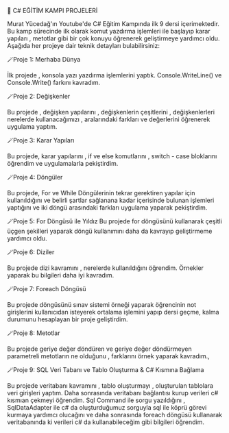 💫  C# EĞİTİM KAMPI PROJELERİ  

Murat Yücedağ'ın Youtube'de C# Eğitim Kampında ilk 9 dersi  içerimektedir. Bu kamp sürecinde ilk olarak komut yazdırma işlemleri ile başlayıp karar yapıları , metotlar gibi 
bir çok konuyu öğrenerek geliştirmeye yardımcı oldu. Aşağıda her projeye dair teknik detayları bulabilirsiniz:

🪄Proje 1: Merhaba Dünya

İlk projede , konsola yazı yazdırma işlemlerini yaptık. Console.WriteLine() ve Console.Write() farkını kavradım.

🪄Proje 2: Değişkenler

Bu projede , değişken yapılarını , değişkenlerin çeşitlerini , değişkenlerleri nerelerde kullanacağımızı , aralarındaki farkları ve değerlerini  öğrenerek uygulama yaptım.

🪄Proje 3: Karar Yapıları

Bu projede, karar yapılarını , if ve else komutlarını , switch - case bloklarını öğrendim ve uygulamalarla pekiştirdim.

🪄Proje 4: Döngüler

Bu projede, For ve While Döngülerinin tekrar gerektiren yapılar için kullanıldığını ve belirli şartlar sağlanana kadar içerisinde bulunan işlemleri yaptığını ve iki döngü 
arasındaki farkları uygulama yaparak pekiştirdim.

🪄Proje 5: For Döngüsü ile Yıldız
Bu projede for döngüsünü kullanarak çeşitli üçgen şekilleri yaparak döngü kullanımını daha da kavrayıp geliştirmeme yardımcı oldu.

🪄Proje 6: Diziler

Bu projede  dizi kavramını , nerelerde kullanıldığını öğrendim. Örnekler yaparak bu bilgileri daha iyi kavradım.

🪄Proje 7: Foreach Döngüsü

Bu projede döngüsünü sınav sistemi örneği yaparak öğrencinin  not girişlerini kullanıcıdan isteyerek ortalama işlemini yapıp dersi geçme, kalma durumunu hesaplayan bir proje geliştirdim.

🪄Proje 8: Metotlar 

Bu projede geriye değer döndüren ve geriye değer döndürmeyen parametreli metotların ne olduğunu , farklarını örnek yaparak kavradım.,

🪄Proje 9: SQL Veri Tabanı ve Tablo Oluşturma & C# Kısmına Bağlama

Bu projede  veritabanı kavramını ,  tablo oluşturmayı , oluşturulan tablolara veri girişleri yaptım. Daha sonrasında veritabanı bağlantısı kurup verileri c# kısmıan çekmeyi öğrendim. 
Sql Command ile sorgu yazıldığını ,  SqlDataAdapter ile c# da oluşturduğumuz sorguyla sql ile köprü görevi kurmaya yardımcı olucağını ve daha sonrasında foreach döngüsü kullanarak veritabanında ki
verileri c# da kullanabileceğim gibi bilgileri öğrendim.



